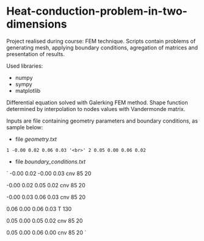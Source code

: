# Heat-conduction-problem-in-two-dimensions
Project realised during course: FEM technique. Scripts contain problems of generating mesh, applying boundary conditions, agregation of matrices and presentation of results.

Used libraries:
 - numpy
 - sympy
 - matplotlib

Differential equation solved with Galerking FEM method. Shape function determined by interpolation to nodes values with Vandermonde matrix.

Inputs are file containing geometry parameters and boundary conditions, as sample below:

 - file *geometry.txt*

`
1 -0.00 0.02 0.06 0.03 '<br>'
2 0.05 0.00 0.06 0.02
`

 - file *boundary_conditions.txt*

`
-0.00 0.02 -0.00 0.03 cnv 85 20

-0.00 0.02 0.05 0.02 cnv 85 20

-0.00 0.03 0.06 0.03 cnv 85 20

0.06 0.00 0.06 0.03 T 130

0.05 0.00 0.05 0.02 cnv 85 20

0.05 0.00 0.06 0.00 cnv 85 20
`



